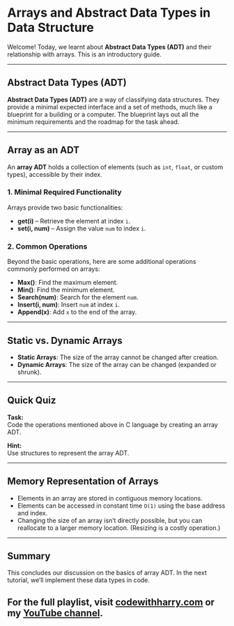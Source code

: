 # Arrays and Abstract Data Types in Data Structure

Welcome! Today, we learnt about **Abstract Data Types (ADT)** and their relationship with arrays. This is an introductory guide.

---

## Abstract Data Types (ADT)

**Abstract Data Types (ADT)** are a way of classifying data structures. They provide a minimal expected interface and a set of methods, much like a blueprint for a building or a computer. The blueprint lays out all the minimum requirements and the roadmap for the task ahead.

---

## Array as an ADT

An **array ADT** holds a collection of elements (such as `int`, `float`, or custom types), accessible by their index.

### 1. Minimal Required Functionality

Arrays provide two basic functionalities:

- **get(i)** – Retrieve the element at index `i`.
- **set(i, num)** – Assign the value `num` to index `i`.

### 2. Common Operations

Beyond the basic operations, here are some additional operations commonly performed on arrays:

- **Max()**: Find the maximum element.
- **Min()**: Find the minimum element.
- **Search(num)**: Search for the element `num`.
- **Insert(i, num)**: Insert `num` at index `i`.
- **Append(x)**: Add `x` to the end of the array.

---

## Static vs. Dynamic Arrays

- **Static Arrays**: The size of the array cannot be changed after creation.
- **Dynamic Arrays**: The size of the array can be changed (expanded or shrunk).

---

## Quick Quiz

**Task:**  
Code the operations mentioned above in C language by creating an array ADT.

**Hint:**  
Use structures to represent the array ADT.

---

## Memory Representation of Arrays

- Elements in an array are stored in contiguous memory locations.
- Elements can be accessed in constant time `O(1)` using the base address and index.
- Changing the size of an array isn’t directly possible, but you can reallocate to a larger memory location. (Resizing is a costly operation.)

---

## Summary

This concludes our discussion on the basics of array ADT. In the next tutorial, we’ll implement these data types in code.


## For the full playlist, visit [codewithharry.com](https://www.codewithharry.com) or my [YouTube channel](https://www.youtube.com/@CodeWithHarry).

